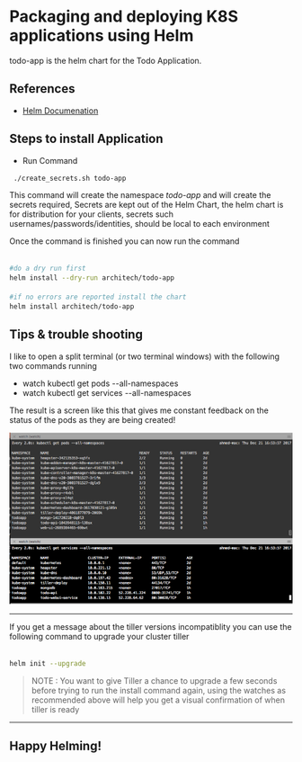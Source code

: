 # Packaging and deploying K8S applications using Helm #

todo-app is the helm chart for the Todo Application.

## References ##

- [Helm Documenation](https://docs.helm.sh/using_helm/)

## Steps to install Application ##

- Run Command

```sh
 ./create_secrets.sh todo-app
 ```

This command will create the namespace _todo-app_ and will create the secrets required, Secrets are kept out of the Helm Chart, the helm chart is for distribution for your clients, secrets such usernames/passwords/identities, should be local to each environment

Once the command is finished you can now run the command

```sh

#do a dry run first
helm install --dry-run architech/todo-app

#if no errors are reported install the chart
helm install architech/todo-app

```

## Tips & trouble shooting ##

I like to open a split terminal (or two terminal windows) with the following two commands running

- watch kubectl get pods --all-namespaces
- watch kubectl get services --all-namespaces

The result is a screen like this that gives me constant feedback on the status of the pods as they are being created!

![Alt text](./readme-images/watch_kubectl.png?raw=true "Docker Hub Dashboard")

---------------

If you get a message about the tiller versions incompatiblity you can use the following command to upgrade your cluster tiller

```sh

helm init --upgrade

```
> NOTE : You want to give Tiller a chance to upgrade a few seconds before trying to run the install command again, using the watches as recommended above will help you get a visual confirmation of when tiller is ready

------------

## Happy Helming! ##